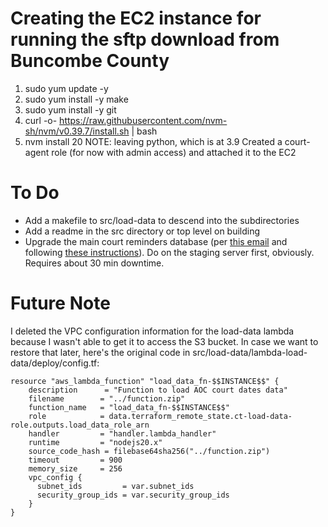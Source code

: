 # Creating the EC2 instance for running the sftp download from Buncombe County

1. sudo yum update -y
2. sudo yum install -y make
3. sudo yum install -y git
4. curl -o- https://raw.githubusercontent.com/nvm-sh/nvm/v0.39.7/install.sh | bash
5. nvm install 20
NOTE: leaving python, which is at 3.9
Created a court-agent role (for now with admin access) and attached it to the EC2


# To Do
- Add a makefile to src/load-data to descend into the subdirectories
- Add a readme in the src directory or top level on building
- Upgrade the main court reminders database (per [this email](https://mail.google.com/mail/u/0/#inbox/WhctKKZWnmmLCVGRxvpfWCPwWNdKKdrdccMCfgHlNkTPmJbDRlQtXpSCRBPcJwXgPpJrkRg) and following [these instructions](https://devcenter.heroku.com/articles/upgrading-heroku-postgres-databases)). Do on the staging server first, obviously. Requires about 30 min downtime.


# Future Note
I deleted the VPC configuration information for the load-data lambda because I wasn't able to get it to access the S3 bucket. In case we want to restore that later, here's the original code in src/load-data/lambda-load-data/deploy/config.tf:
```
resource "aws_lambda_function" "load_data_fn-$$INSTANCE$$" {
    description      = "Function to load AOC court dates data" 
    filename        = "../function.zip"
    function_name   = "load_data_fn-$$INSTANCE$$"
    role            = data.terraform_remote_state.ct-load-data-role.outputs.load_data_role_arn
    handler         = "handler.lambda_handler"
    runtime         = "nodejs20.x"
    source_code_hash = filebase64sha256("../function.zip")
    timeout         = 900
    memory_size     = 256
    vpc_config {
      subnet_ids         = var.subnet_ids
      security_group_ids = var.security_group_ids
    }
}
```


